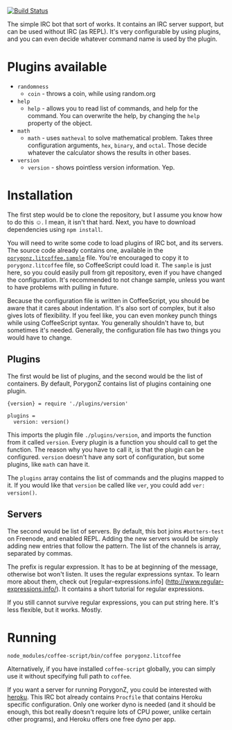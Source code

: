 [![Build Status](https://travis-ci.org/GlitchMr/PorygonZ.png?branch=master)](https://travis-ci.org/GlitchMr/PorygonZ)

The simple IRC bot that sort of works. It contains an IRC server
support, but can be used without IRC (as REPL). It's very configurable
by using plugins, and you can even decide whatever command name is used
by the plugin.

Plugins available
=================

* `randomness`
  * `coin` - throws a coin, while using random.org
* `help`
  * `help` - allows you to read list of commands, and help for the
    command. You can overwrite the help, by changing the `help`
    property of the object.
* `math`
  * `math` - uses `matheval` to solve mathematical problem. Takes three
    configuration arguments, `hex`, `binary`, and `octal`. Those decide
    whatever the calculator shows the results in other bases.
* `version`
  * `version` - shows pointless version information. Yep.

Installation
============

The first step would be to clone the repository, but I assume you know
how to do this ☺. I mean, it isn't that hard. Next, you have to
download dependencies using `npm install`.

You will need to write some code to load plugins of IRC bot, and its
servers. The source code already contains one, available in the
[`porygonz.litcoffee.sample`](porygonz.litcoffee.sample) file. You're
encouraged to copy it to `porygonz.litcoffee` file, so CoffeeScript
could load it. The `sample` is just here, so you could easily
pull from git repository, even if you have changed the configuration.
It's recommended to not change sample, unless you want to have problems
with pulling in future.

Because the configuration file is written in CoffeeScript, you should
be aware that it cares about indentation. It's also sort of complex,
but it also gives lots of flexibility. If you feel like, you can even
monkey punch things while using CoffeeScript syntax. You generally
shouldn't have to, but sometimes it's needed. Generally, the
configuration file has two things you would have to change.

Plugins
-------

The first would be list of plugins, and the second would be
the list of containers. By default, PorygonZ contains list of plugins
containing one plugin.

    {version} = require './plugins/version'

    plugins =
      version: version()

This imports the plugin file `./plugins/version`, and imports the
function from it called `version`. Every plugin is a function you
should call to get the function. The reason why you have to call it,
is that the plugin can be configured. `version` doesn't have any sort
of configuration, but some plugins, like `math` can have it.

The `plugins` array contains the list of commands and the plugins
mapped to it. If you would like that `version` be called like `ver`,
you could add `ver: version()`.

Servers
-------

The second would be list of servers. By default, this bot joins
`#botters-test` on Freenode, and enabled REPL. Adding the new servers
would be simply adding new entries that follow the pattern. The list
of the channels is array, separated by commas.

The prefix is regular expression. It has to be at beginning of the
message, otherwise bot won't listen. It uses the regular expressions
syntax. To learn more about them, check out [regular-expressions.info]
(http://www.regular-expressions.info/). It contains a short tutorial
for regular expressions.

If you still cannot survive regular expressions, you can put string
here. It's less flexible, but it works. Mostly.

Running
=======

    node_modules/coffee-script/bin/coffee porygonz.litcoffee

Alternatively, if you have installed `coffee-script` globally, you can
simply use it without specifying full path to `coffee`.

If you want a server for running PorygonZ, you could be interested
with [heroku](https://www.heroku.com/). This IRC bot already contains
`Procfile` that contains Heroku specific configuration. Only one worker
dyno is needed (and it should be enough, this bot really doesn't
require lots of CPU power, unlike certain other programs), and Heroku
offers one free dyno per app.
